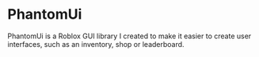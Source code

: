 # PhantomUi
PhantomUi is a Roblox GUI library I created to make it easier to create user interfaces, such as an inventory, shop or leaderboard.

